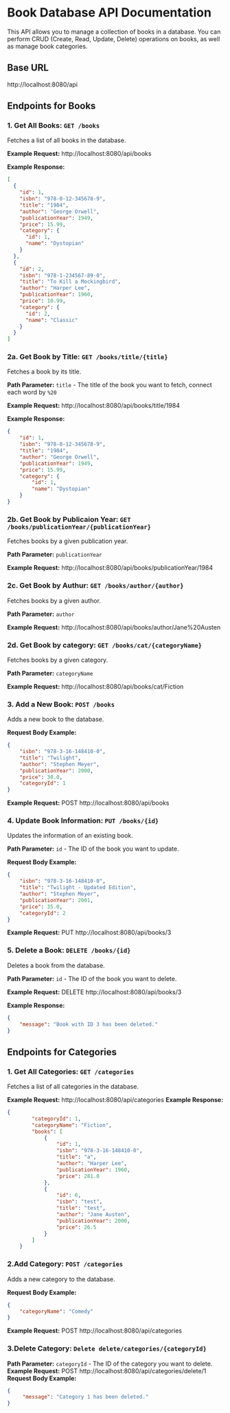 # Book Database API Documentation

This API allows you to manage a collection of books in a database. You can perform CRUD (Create, Read, Update, Delete) operations on books, as well as manage book categories.

## Base URL
http://localhost:8080/api

## Endpoints for Books

### 1. Get All Books: `GET /books`
Fetches a list of all books in the database.

**Example Request:** http://localhost:8080/api/books

**Example Response:**
```json
[
  {
    "id": 1,
    "isbn": "978-0-12-345678-9",
    "title": "1984",
    "author": "George Orwell",
    "publicationYear": 1949,
    "price": 15.99,
    "category": {
      "id": 1,
      "name": "Dystopian"
    }
  },
  {
    "id": 2,
    "isbn": "978-1-234567-89-0",
    "title": "To Kill a Mockingbird",
    "author": "Harper Lee",
    "publicationYear": 1960,
    "price": 10.99,
    "category": {
      "id": 2,
      "name": "Classic"
    }
  }
]
```


### 2a. Get Book by Title: `GET /books/title/{title}`
Fetches a book by its title.

**Path Parameter:** `title` - The title of the book you want to fetch, connect each word by `%20`

**Example Request:** http://localhost:8080/api/books/title/1984

**Example Response:**
```json
{
    "id": 1,
    "isbn": "978-0-12-345678-9",
    "title": "1984",
    "author": "George Orwell",
    "publicationYear": 1949,
    "price": 15.99,
    "category": {
        "id": 1,
        "name": "Dystopian"
    }
}
```
### 2b. Get Book by Publicaion Year: `GET /books/publicationYear/{publicationYear}`
Fetches books by a given publication year.

**Path Parameter:** `publicationYear` 

**Example Request:** http://localhost:8080/api/books/publicationYear/1984

### 2c. Get Book by Authur: `GET /books/author/{author}`
Fetches books by a given author.

**Path Parameter:** `author` 

**Example Request:** http://localhost:8080/api/books/author/Jane%20Austen

### 2d. Get Book by category: `GET /books/cat/{categoryName}`
Fetches books by a given category.

**Path Parameter:** `categoryName` 

**Example Request:** http://localhost:8080/api/books/cat/Fiction

### 3. Add a New Book: `POST /books`
Adds a new book to the database.

**Request Body Example:**
```json
{
    "isbn": "978-3-16-148410-0",
    "title": "Twilight",
    "author": "Stephen Meyer",
    "publicationYear": 2000,
    "price": 30.0,
    "categoryId": 1
}
```

**Example Request:** POST http://localhost:8080/api/books

### 4. Update Book Information: `PUT /books/{id}`
Updates the information of an existing book.

**Path Parameter:** `id` - The ID of the book you want to update.

**Request Body Example:**
```json
{
    "isbn": "978-3-16-148410-0",
    "title": "Twilight - Updated Edition",
    "author": "Stephen Meyer",
    "publicationYear": 2001,
    "price": 35.0,
    "categoryId": 2
}
```

**Example Request:** PUT http://localhost:8080/api/books/3

### 5. Delete a Book: `DELETE /books/{id}`
Deletes a book from the database.

**Path Parameter:** `id` - The ID of the book you want to delete.

**Example Request:** DELETE http://localhost:8080/api/books/3

**Example Response:**
```json
{
    "message": "Book with ID 3 has been deleted."
}
```

## Endpoints for Categories

### 1. Get All Categories: `GET /categories`
Fetches a list of all categories in the database.

**Example Request:** http://localhost:8080/api/categories
**Example Response:** 
```json
{
        "categoryId": 1,
        "categoryName": "Fiction",
        "books": [
            {
                "id": 1,
                "isbn": "978-3-16-148410-0",
                "title": "a",
                "author": "Harper Lee",
                "publicationYear": 1960,
                "price": 281.0
            },
            {
                "id": 6,
                "isbn": "test",
                "title": "test",
                "author": "Jane Austen",
                "publicationYear": 2000,
                "price": 26.5
            }
        ]
    }
```
### 2.Add Category: `POST /categories`
Adds a new category to the database.

**Request Body Example:**
```json
{
    "categoryName": "Comedy"
}
```
**Example Request:** POST http://localhost:8080/api/categories

### 3.Delete Category: `Delete delete/categories/{categoryId}`
**Path Parameter:** `categoryId` - The ID of the category you want to delete.
**Example Request:** POST http://localhost:8080/api/categories/delete/1
**Request Body Example:**
```json
{
     "message": "Category 1 has been deleted."
}
```
